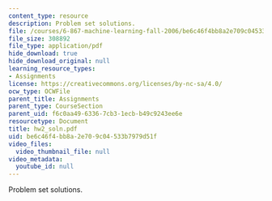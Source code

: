 ```yaml
---
content_type: resource
description: Problem set solutions.
file: /courses/6-867-machine-learning-fall-2006/be6c46f4bb8a2e709c04533b7979d51f_hw2_soln.pdf
file_size: 308892
file_type: application/pdf
hide_download: true
hide_download_original: null
learning_resource_types:
- Assignments
license: https://creativecommons.org/licenses/by-nc-sa/4.0/
ocw_type: OCWFile
parent_title: Assignments
parent_type: CourseSection
parent_uid: f6c0aa49-6336-7cb3-1ecb-b49c9243ee6e
resourcetype: Document
title: hw2_soln.pdf
uid: be6c46f4-bb8a-2e70-9c04-533b7979d51f
video_files:
  video_thumbnail_file: null
video_metadata:
  youtube_id: null
---
```

Problem set solutions.
